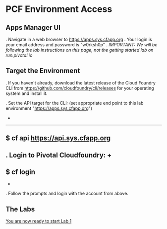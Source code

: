 # PCF Environment Access

## Apps Manager UI
. Navigate in a web browser to https://apps.sys.cfapp.org
. Your login is your email address and password is "w0rksh0p"
. *IMPORTANT: We will be following the lab instructions on this page, not the getting started lab on run.pivotal.io*

## Target the Environment

. If you haven't already, download the latest release of the Cloud Foundry CLI from https://github.com/cloudfoundry/cli/releases for your operating system and install it.

. Set the API target for the CLI: (set appropriate end point to this lab environment "https://apps.sys.cfapp.org")

+
----
$ cf api https://api.sys.cfapp.org
----

. Login to Pivotal Cloudfoundry:
+
----
$ cf login
----
+
. Follow the prompts and login with the account from above.

## The Labs
[You are now ready to start Lab 1](../README.md#labs)
